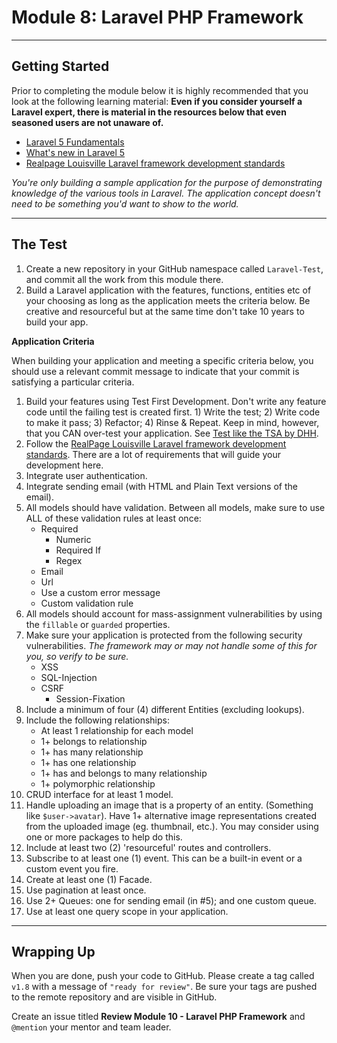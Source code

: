 # Module 8: Laravel PHP Framework

***

## Getting Started

Prior to completing the module below it is highly recommended that you look at the following learning material:  **Even if you consider yourself a Laravel expert, there is material in the resources below that even seasoned users are not unaware of.**

- [Laravel 5 Fundamentals](https://laracasts.com/series/laravel-5-fundamentals)
- [What's new in Laravel 5](https://laracasts.com/series/whats-new-in-laravel-5-1)
- [Realpage Louisville Laravel framework development standards](https://bitbucket.org/levelone-dev/coding-standards/src/4a7feb42b5f096613524444bbb53f04944d6e550/laravel-framework-standards.md?fileviewer=file-view-default)

_You're only building a sample application for the purpose of demonstrating knowledge of the various tools in Laravel. The application concept doesn't need to be something you'd want to show to the world._

***

## The Test

1. Create a new repository in your GitHub namespace called `Laravel-Test`, and commit all the work from this module there.
2. Build a Laravel application with the features, functions, entities etc of your choosing as long as the application meets the criteria below. Be creative and resourceful but at the same time don't take 10 years to build your app.

**Application Criteria**

When building your application and meeting a specific criteria below, you should use a relevant commit message to indicate that your commit is satisfying a particular criteria.

1. Build your features using Test First Development. Don't write any feature code until the failing test is created first. 1) Write the test; 2) Write code to make it pass; 3) Refactor; 4) Rinse & Repeat. Keep in mind, however, that you CAN over-test your application. See [Test like the TSA by DHH](http://37signals.com/svn/posts/3159-testing-like-the-tsa).
2. Follow the [RealPage Louisville Laravel framework development standards](https://docstack.io/docs/45). There are a lot of requirements that will guide your development here.
3. Integrate user authentication.
4. Integrate sending email (with HTML and Plain Text versions of the email).
5. All models should have validation. Between all models, make sure to use ALL of these validation rules at least once:
    - Required
	  - Numeric
	  - Required If
	  - Regex
    - Email
    - Url
    - Use a custom error message
    - Custom validation rule
6. All models should account for mass-assignment vulnerabilities by using the `fillable` or `guarded` properties.
7. Make sure your application is protected from the following security vulnerabilities. _The framework may or may not handle some of this for you, so verify to be sure._
    - XSS
    - SQL-Injection
    - CSRF
	  - Session-Fixation
8.  Include a minimum of four (4) different Entities (excluding lookups).
9. Include the following relationships:
    - At least 1 relationship for each model
    - 1+ belongs to relationship
    - 1+ has many relationship
    - 1+ has one relationship
    - 1+ has and belongs to many relationship
    - 1+ polymorphic relationship
10. CRUD interface for at least 1 model.
11. Handle uploading an image that is a property of an entity. (Something like `$user->avatar`). Have 1+ alternative image representations created from the uploaded image (eg. thumbnail, etc.). You may consider using one or more packages to help do this.
12. Include at least two (2) 'resourceful' routes and controllers.
13. Subscribe to at least one (1) event. This can be a built-in event or a custom event you fire.
14. Create at least one (1) Facade.
15. Use pagination at least once.
16. Use 2+ Queues: one for sending email (in #5); and one custom queue.
17. Use at least one query scope in your application.

***

## Wrapping Up

When you are done, push your code to GitHub. Please create a tag called `v1.8` with a message of `"ready for review"`.  Be sure your tags are pushed to the remote repository and are visible in GitHub.

Create an issue titled **Review Module 10 - Laravel PHP Framework** and `@mention` your mentor and team leader.
